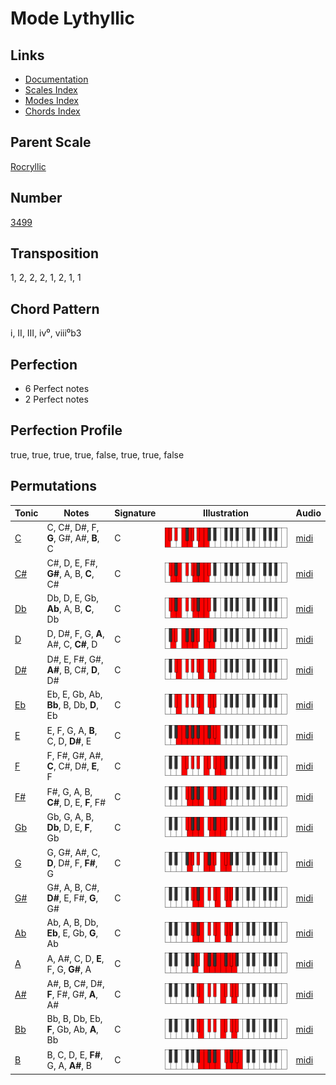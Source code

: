 # Mode Lythyllic

## Links

- [Documentation](README.md)
- [Scales Index](Scales.md)
- [Modes Index](Modes.md)
- [Chords Index](Chords.md)

## Parent Scale

[Rocryllic](ScaleRocryllic.md)

## Number

[3499](https://ianring.com/musictheory/scales/3499)

## Transposition

1, 2, 2, 2, 1, 2, 1, 1

## Chord Pattern

i, II, III, iv⁰, viii⁰b3

## Perfection

- 6 Perfect notes
- 2 Perfect notes

## Perfection Profile

true, true, true, true, false, true, true, false

## Permutations

| Tonic | Notes | Signature | Illustration | Audio |
|-------|-------|-----------|--------------|-------|
| [C](ModeCNaturalLythyllic.md) | C, C#, D#, F, **G**, G#, A#, **B**, C | C | ![CNaturalLythyllic](ModeCNaturalLythyllic.png) | [midi](https://github.com/edipermadi/music/blob/main/docs/ModeCNaturalLythyllic.mid?raw=true) |
| [C#](ModeCSharpLythyllic.md) | C#, D, E, F#, **G#**, A, B, **C**, C# | C | ![CSharpLythyllic](ModeCSharpLythyllic.png) | [midi](https://github.com/edipermadi/music/blob/main/docs/ModeCSharpLythyllic.mid?raw=true) |
| [Db](ModeDFlatLythyllic.md) | Db, D, E, Gb, **Ab**, A, B, **C**, Db | C | ![DFlatLythyllic](ModeDFlatLythyllic.png) | [midi](https://github.com/edipermadi/music/blob/main/docs/ModeDFlatLythyllic.mid?raw=true) |
| [D](ModeDNaturalLythyllic.md) | D, D#, F, G, **A**, A#, C, **C#**, D | C | ![DNaturalLythyllic](ModeDNaturalLythyllic.png) | [midi](https://github.com/edipermadi/music/blob/main/docs/ModeDNaturalLythyllic.mid?raw=true) |
| [D#](ModeDSharpLythyllic.md) | D#, E, F#, G#, **A#**, B, C#, **D**, D# | C | ![DSharpLythyllic](ModeDSharpLythyllic.png) | [midi](https://github.com/edipermadi/music/blob/main/docs/ModeDSharpLythyllic.mid?raw=true) |
| [Eb](ModeEFlatLythyllic.md) | Eb, E, Gb, Ab, **Bb**, B, Db, **D**, Eb | C | ![EFlatLythyllic](ModeEFlatLythyllic.png) | [midi](https://github.com/edipermadi/music/blob/main/docs/ModeEFlatLythyllic.mid?raw=true) |
| [E](ModeENaturalLythyllic.md) | E, F, G, A, **B**, C, D, **D#**, E | C | ![ENaturalLythyllic](ModeENaturalLythyllic.png) | [midi](https://github.com/edipermadi/music/blob/main/docs/ModeENaturalLythyllic.mid?raw=true) |
| [F](ModeFNaturalLythyllic.md) | F, F#, G#, A#, **C**, C#, D#, **E**, F | C | ![FNaturalLythyllic](ModeFNaturalLythyllic.png) | [midi](https://github.com/edipermadi/music/blob/main/docs/ModeFNaturalLythyllic.mid?raw=true) |
| [F#](ModeFSharpLythyllic.md) | F#, G, A, B, **C#**, D, E, **F**, F# | C | ![FSharpLythyllic](ModeFSharpLythyllic.png) | [midi](https://github.com/edipermadi/music/blob/main/docs/ModeFSharpLythyllic.mid?raw=true) |
| [Gb](ModeGFlatLythyllic.md) | Gb, G, A, B, **Db**, D, E, **F**, Gb | C | ![GFlatLythyllic](ModeGFlatLythyllic.png) | [midi](https://github.com/edipermadi/music/blob/main/docs/ModeGFlatLythyllic.mid?raw=true) |
| [G](ModeGNaturalLythyllic.md) | G, G#, A#, C, **D**, D#, F, **F#**, G | C | ![GNaturalLythyllic](ModeGNaturalLythyllic.png) | [midi](https://github.com/edipermadi/music/blob/main/docs/ModeGNaturalLythyllic.mid?raw=true) |
| [G#](ModeGSharpLythyllic.md) | G#, A, B, C#, **D#**, E, F#, **G**, G# | C | ![GSharpLythyllic](ModeGSharpLythyllic.png) | [midi](https://github.com/edipermadi/music/blob/main/docs/ModeGSharpLythyllic.mid?raw=true) |
| [Ab](ModeAFlatLythyllic.md) | Ab, A, B, Db, **Eb**, E, Gb, **G**, Ab | C | ![AFlatLythyllic](ModeAFlatLythyllic.png) | [midi](https://github.com/edipermadi/music/blob/main/docs/ModeAFlatLythyllic.mid?raw=true) |
| [A](ModeANaturalLythyllic.md) | A, A#, C, D, **E**, F, G, **G#**, A | C | ![ANaturalLythyllic](ModeANaturalLythyllic.png) | [midi](https://github.com/edipermadi/music/blob/main/docs/ModeANaturalLythyllic.mid?raw=true) |
| [A#](ModeASharpLythyllic.md) | A#, B, C#, D#, **F**, F#, G#, **A**, A# | C | ![ASharpLythyllic](ModeASharpLythyllic.png) | [midi](https://github.com/edipermadi/music/blob/main/docs/ModeASharpLythyllic.mid?raw=true) |
| [Bb](ModeBFlatLythyllic.md) | Bb, B, Db, Eb, **F**, Gb, Ab, **A**, Bb | C | ![BFlatLythyllic](ModeBFlatLythyllic.png) | [midi](https://github.com/edipermadi/music/blob/main/docs/ModeBFlatLythyllic.mid?raw=true) |
| [B](ModeBNaturalLythyllic.md) | B, C, D, E, **F#**, G, A, **A#**, B | C | ![BNaturalLythyllic](ModeBNaturalLythyllic.png) | [midi](https://github.com/edipermadi/music/blob/main/docs/ModeBNaturalLythyllic.mid?raw=true) |
